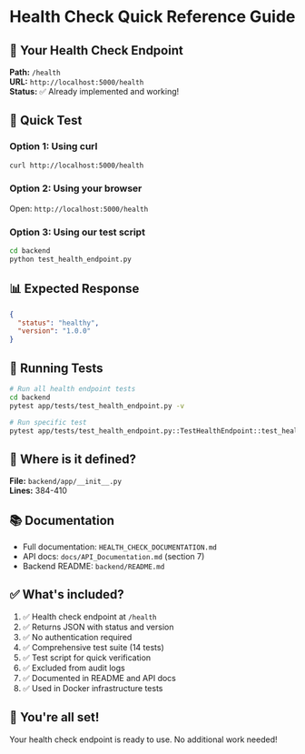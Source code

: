 # Health Check Quick Reference Guide

## 🎯 Your Health Check Endpoint

**Path:** `/health`  
**URL:** `http://localhost:5000/health`  
**Status:** ✅ Already implemented and working!

## 🚀 Quick Test

### Option 1: Using curl
```bash
curl http://localhost:5000/health
```

### Option 2: Using your browser
Open: `http://localhost:5000/health`

### Option 3: Using our test script
```bash
cd backend
python test_health_endpoint.py
```

## 📊 Expected Response

```json
{
  "status": "healthy",
  "version": "1.0.0"
}
```

## 🧪 Running Tests

```bash
# Run all health endpoint tests
cd backend
pytest app/tests/test_health_endpoint.py -v

# Run specific test
pytest app/tests/test_health_endpoint.py::TestHealthEndpoint::test_health_endpoint_exists -v
```

## 📁 Where is it defined?

**File:** `backend/app/__init__.py`  
**Lines:** 384-410

## 📚 Documentation

- Full documentation: `HEALTH_CHECK_DOCUMENTATION.md`
- API docs: `docs/API_Documentation.md` (section 7)
- Backend README: `backend/README.md`

## ✅ What's included?

1. ✅ Health check endpoint at `/health`
2. ✅ Returns JSON with status and version
3. ✅ No authentication required
4. ✅ Comprehensive test suite (14 tests)
5. ✅ Test script for quick verification
6. ✅ Excluded from audit logs
7. ✅ Documented in README and API docs
8. ✅ Used in Docker infrastructure tests

## 🎉 You're all set!

Your health check endpoint is ready to use. No additional work needed!
